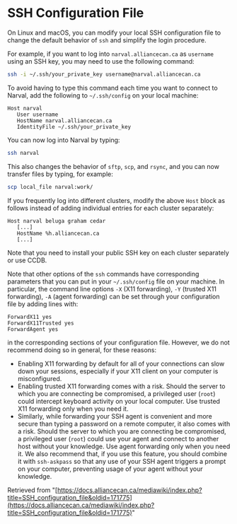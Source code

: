 # SSH Configuration File

On Linux and macOS, you can modify your local SSH configuration file to change the default behavior of `ssh` and simplify the login procedure.

For example, if you want to log into `narval.alliancecan.ca` as `username` using an SSH key, you may need to use the following command:

```bash
ssh -i ~/.ssh/your_private_key username@narval.alliancecan.ca
```

To avoid having to type this command each time you want to connect to Narval, add the following to `~/.ssh/config` on your local machine:

```
Host narval
   User username
   HostName narval.alliancecan.ca
   IdentityFile ~/.ssh/your_private_key
```

You can now log into Narval by typing:

```bash
ssh narval
```

This also changes the behavior of `sftp`, `scp`, and `rsync`, and you can now transfer files by typing, for example:

```bash
scp local_file narval:work/
```

If you frequently log into different clusters, modify the above `Host` block as follows instead of adding individual entries for each cluster separately:

```
Host narval beluga graham cedar
   [...]
   HostName %h.alliancecan.ca
   [...]
```

Note that you need to install your public SSH key on each cluster separately or use CCDB.

Note that other options of the `ssh` commands have corresponding parameters that you can put in your `~/.ssh/config` file on your machine.  In particular, the command line options `-X` (X11 forwarding), `-Y` (trusted X11 forwarding), `-A` (agent forwarding) can be set through your configuration file by adding lines with:

```
ForwardX11 yes
ForwardX11Trusted yes
ForwardAgent yes
```

in the corresponding sections of your configuration file. However, we do not recommend doing so in general, for these reasons:

* Enabling X11 forwarding by default for all of your connections can slow down your sessions, especially if your X11 client on your computer is misconfigured.
* Enabling trusted X11 forwarding comes with a risk. Should the server to which you are connecting be compromised, a privileged user (`root`) could intercept keyboard activity on your local computer. Use trusted X11 forwarding only when you need it.
* Similarly, while forwarding your SSH agent is convenient and more secure than typing a password on a remote computer, it also comes with a risk. Should the server to which you are connecting be compromised, a privileged user (`root`) could use your agent and connect to another host without your knowledge. Use agent forwarding only when you need it. We also recommend that, if you use this feature, you should combine it with `ssh-askpass` so that any use of your SSH agent triggers a prompt on your computer, preventing usage of your agent without your knowledge.


Retrieved from "[https://docs.alliancecan.ca/mediawiki/index.php?title=SSH_configuration_file&oldid=171775](https://docs.alliancecan.ca/mediawiki/index.php?title=SSH_configuration_file&oldid=171775)"
